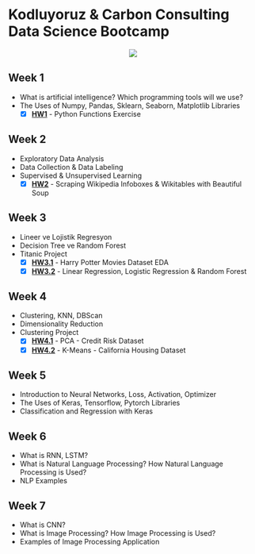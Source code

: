# **Kodluyoruz & Carbon Consulting Data Science Bootcamp**
<p align="center">
  <img src="https://www.tpfund.org/wp-content/uploads/2019/07/logo-1.png" />
</p>

## **Week 1**
- What is artificial intelligence?  Which programming tools will we use?
- The Uses of Numpy, Pandas, Sklearn, Seaborn, Matplotlib Libraries
  - [X] [**HW1**](https://github.com/ebrusakar/Kodluyoruz-and-Carbon-Consulting-Data-Science-Bootcamp/blob/main/HW1.ipynb) - Python Functions Exercise 

## **Week 2**
- Exploratory Data Analysis
- Data Collection & Data Labeling
- Supervised & Unsupervised Learning
  - [X] [**HW2**](https://github.com/ebrusakar/Kodluyoruz-and-Carbon-Consulting-Data-Science-Bootcamp/blob/main/Turkish%20Tv%20Series%20Dataset.ipynb) - Scraping Wikipedia Infoboxes & Wikitables with Beautiful Soup 

## **Week 3**
- Lineer ve Lojistik Regresyon
- Decision Tree ve Random Forest
- Titanic Project
  - [X] [**HW3.1**](https://www.kaggle.com/code/ebruakar/harry-potter-movies-dataset-eda) - Harry Potter Movies Dataset EDA
  - [X] [**HW3.2**](https://www.kaggle.com/code/ebruakar/linear-reg-logistic-reg-random-forest) - Linear Regression, Logistic Regression & Random Forest

## **Week 4**
- Clustering, KNN, DBScan
- Dimensionality Reduction
- Clustering Project
  - [X] [**HW4.1**](https://github.com/ebrusakar/Kodluyoruz-and-Carbon-Consulting-Data-Science-Bootcamp/blob/main/HW3/PCA%20-%20Credit%20Risk%20Dataset.ipynb) - PCA - Credit Risk Dataset
  - [X] [**HW4.2**](https://github.com/ebrusakar/Kodluyoruz-and-Carbon-Consulting-Data-Science-Bootcamp/blob/main/HW3/K-Means%20-%20California%20Housing%20Dataset.ipynb) - K-Means - California Housing Dataset

## **Week 5**
- Introduction to Neural Networks, Loss, Activation, Optimizer
- The Uses of Keras, Tensorflow, Pytorch Libraries
- Classification and Regression with Keras

## **Week 6**
- What is RNN, LSTM?
- What is Natural Language Processing? How Natural Language Processing is Used?
- NLP Examples
 
## **Week 7**
- What is CNN?
- What is Image Processing? How Image Processing is Used?
- Examples of Image Processing Application
